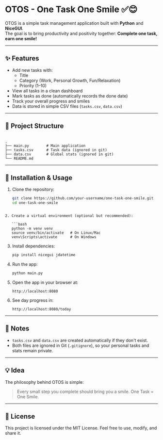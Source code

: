 # OTOS - One Task One Smile ✅😊

OTOS is a simple task management application built with **Python** and **NiceGUI**.  
The goal is to bring productivity and positivity together: **Complete one task, earn one smile!**

---

## ✨ Features
- Add new tasks with:
  - Title  
  - Category (Work, Personal Growth, Fun/Relaxation)  
  - Priority (1–10)  
- View all tasks in a clean dashboard  
- Mark tasks as done (automatically records the done date)  
- Track your overall progress and smiles  
- Data is stored in simple CSV files (`tasks.csv`, `data.csv`)  

---

## 📂 Project Structure
```

.
├── main.py        # Main application
├── tasks.csv      # Task data (ignored in git)
├── data.csv       # Global stats (ignored in git)
└── README.md

```

---

## 🚀 Installation & Usage
1. Clone the repository:
   ```bash
   git clone https://github.com/your-username/one-task-one-smile.git
   cd one-task-one-smile
```

2. Create a virtual environment (optional but recommended):

   ```bash
   python -m venv venv
   source venv/bin/activate   # On Linux/Mac
   venv\Scripts\activate      # On Windows
   ```

3. Install dependencies:

   ```bash
   pip install nicegui jdatetime
   ```

4. Run the app:

   ```bash
   python main.py
   ```

5. Open the app in your browser at:

   ```
   http://localhost:8080
   ```

6. See day progress in:

   ```
   http://localhost:8080/today
   ```
---

## 📝 Notes

* `tasks.csv` and `data.csv` are created automatically if they don't exist.
* Both files are ignored in Git (`.gitignore`), so your personal tasks and stats remain private.

---

## 💡 Idea

The philosophy behind OTOS is simple:

> Every small step you complete should bring you a smile.
> One Task = One Smile.

---

## 📜 License

This project is licensed under the MIT License.
Feel free to use, modify, and share it.
